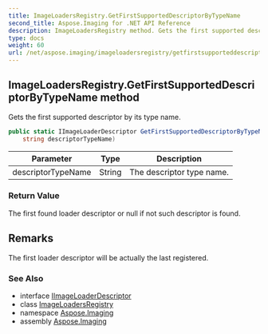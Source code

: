```yaml
---
title: ImageLoadersRegistry.GetFirstSupportedDescriptorByTypeName
second_title: Aspose.Imaging for .NET API Reference
description: ImageLoadersRegistry method. Gets the first supported descriptor by its type name
type: docs
weight: 60
url: /net/aspose.imaging/imageloadersregistry/getfirstsupporteddescriptorbytypename/
---
```

## ImageLoadersRegistry.GetFirstSupportedDescriptorByTypeName method

Gets the first supported descriptor by its type name.

```csharp
public static IImageLoaderDescriptor GetFirstSupportedDescriptorByTypeName(
    string descriptorTypeName)
```

| Parameter | Type | Description |
| --- | --- | --- |
| descriptorTypeName | String | The descriptor type name. |

### Return Value

The first found loader descriptor or null if not such descriptor is found.

## Remarks

The first loader descriptor will be actually the last registered.

### See Also

* interface [IImageLoaderDescriptor](../../iimageloaderdescriptor/)
* class [ImageLoadersRegistry](../)
* namespace [Aspose.Imaging](../../imageloadersregistry/)
* assembly [Aspose.Imaging](../../../)


